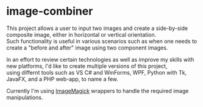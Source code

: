 
# image-combiner

This project allows a user to input two images and create a side-by-side composite image, either in horizontal or vertical orientation.  
Such functionality is useful in various scenarios such as when one needs to create a "before and after" image using two component images.

In an effort to review certain technologies as well as improve my skills with new platforms, I'd like to create multiple versions of this project,  
using differnt tools such as VS C# and WinForms, WPF, Python with Tk, JavaFX, and a PHP web-app, to name a few.

Currently I'm using [ImageMagick](https://github.com/ImageMagick) wrappers to handle the required image manipulations.
